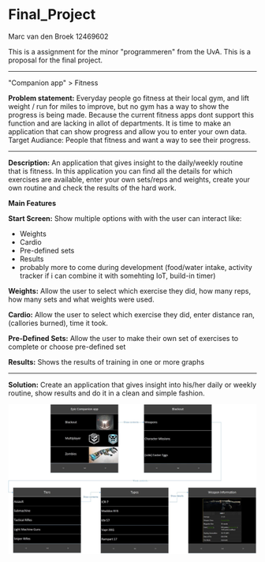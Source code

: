# Final_Project
Marc van den Broek 12469602

This is a assignment for the minor "programmeren" from the UvA. This is a proposal for the final project. 

***

"Companion app" > Fitness

__Problem statement:__
Everyday people go fitness at their local gym, and lift weight / run for miles to improve, but no gym has a way to show the progress is being made. Because the current fitness apps dont support this function and are lacking in allot of departments. It is time to make an application that can show progress and allow you to enter your own data. Target Audiance: People that fitness and want a way to see their progress.

***

__Description:__
An application that gives insight to the daily/weekly routine that is fitness. In this application you can find all the details for which exercises are available, enter your own sets/reps and weights, create your own routine and check the results of the hard work.


__Main Features__  
  
__Start Screen:__
Show multiple options with with the user can interact like:
- Weights
- Cardio
- Pre-defined sets
- Results
- probably more to come during development (food/water intake, activity tracker if i can combine it with somehting IoT, build-in timer)

__Weights:__
Allow the user to select which exercise they did, how many reps, how many sets and what weights were used.

__Cardio:__
Allow the user to select which exercise they did, enter distance ran, (callories burned), time it took.

__Pre-Defined Sets:__
Allow the user to make their own set of exercises to complete or choose pre-defined set

__Results:__
Shows the results of training in one or more graphs 
***

__Solution:__
Create an application that gives insight into his/her daily or weekly routine, show results and do it in a clean and simple fashion.


![Alt text](https://github.com/broekm006/Final_Project/blob/master/doc/wireframe%20ish.jpg)
